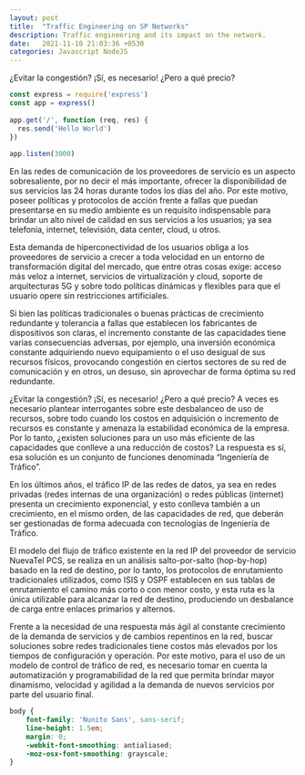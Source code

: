```yaml
---
layout: post
title:  "Traffic Engineering on SP Networks"
description: Traffic engineering and its impact on the network.
date:   2021-11-10 21:03:36 +0530
categories: Javascript NodeJS
---
```

¿Evitar la congestión? ¡Sí, es necesario! ¿Pero a qué precio?

```javascript
const express = require('express')
const app = express()
 
app.get('/', function (req, res) {
  res.send('Hello World')
})
 
app.listen(3000)
```

En las redes de comunicación de los proveedores de servicio es un aspecto sobresaliente, por no decir el más importante, ofrecer la disponibilidad de sus servicios las 24 horas durante todos los días del año. Por este motivo, poseer políticas y protocolos de acción frente a fallas que puedan presentarse en su medio ambiente es un requisito indispensable para brindar un alto nivel de calidad en sus servicios a los usuarios; ya sea telefonía, internet, televisión, data center, cloud, u otros. 

Esta demanda de hiperconectividad de los usuarios obliga a los proveedores de servicio a crecer a toda velocidad en un entorno de transformación digital del mercado, que entre otras cosas exige: acceso más veloz a internet, servicios de virtualización y cloud, soporte de arquitecturas 5G y sobre todo políticas dinámicas y flexibles para que el usuario opere sin restricciones artificiales.

Si bien las políticas tradicionales o buenas prácticas de crecimiento redundante y tolerancia a fallas que establecen los fabricantes de dispositivos son claras, el incremento constante de las capacidades tiene varias consecuencias adversas, por ejemplo, una inversión económica constante adquiriendo nuevo equipamiento o el uso desigual de sus recursos físicos, provocando congestión en ciertos sectores de su red de comunicación y en otros, un desuso, sin aprovechar de forma óptima su red redundante.

¿Evitar la congestión? ¡Sí, es necesario! ¿Pero a qué precio? A veces es necesario plantear interrogantes sobre este desbalanceo de uso de recursos, sobre todo cuando los costos en adquisición o incremento de recursos es constante y amenaza la estabilidad económica de la empresa. Por lo tanto, ¿existen soluciones para un uso más eficiente de las capacidades que conlleve a una reducción de costos? La respuesta es sí, esa solución es un conjunto de funciones denominada “Ingeniería de Tráfico”.

En los últimos años, el tráfico IP de las redes de datos, ya sea en redes privadas (redes internas de una organización) o redes públicas (internet) presenta un crecimiento exponencial, y esto conlleva también a un crecimiento, en el mismo orden, de las capacidades de red, que deberán ser gestionadas de forma adecuada con tecnologías de Ingeniería de Tráfico.

El modelo del flujo de tráfico existente en la red IP del proveedor de servicio NuevaTel PCS, se realiza en un análisis salto-por-salto (hop-by-hop) basado en la red de destino, por lo tanto, los protocolos de enrutamiento tradicionales utilizados, como ISIS y OSPF establecen en sus tablas de enrutamiento el camino más corto o con menor costo, y esta ruta es la única utilizable para alcanzar la red de destino, produciendo un desbalance de carga entre enlaces primarios y alternos.

Frente a la necesidad de una respuesta más ágil al constante crecimiento de la demanda de servicios y de cambios repentinos en la red, buscar soluciones sobre redes tradicionales tiene costos más elevados por los tiempos de configuración y operación. Por este motivo, para el uso de un modelo de control de tráfico de red, es necesario tomar en cuenta la automatización y programabilidad de la red que permita brindar mayor dinamismo, velocidad y agilidad a la demanda de nuevos servicios por parte del usuario final.


```scss
body {
	font-family: 'Nunito Sans', sans-serif;
	line-height: 1.5em;
	margin: 0;
	-webkit-font-smoothing: antialiased;
	-moz-osx-font-smoothing: grayscale;
}
```
